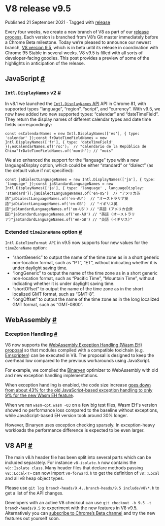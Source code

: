 V8 release v9.5
===============

Published 21 September 2021 · Tagged with [release](/blog/tags/release)

Every four weeks, we create a new branch of V8 as part of our [release process](https://v8.dev/docs/release-process). Each version is branched from V8’s Git master immediately before a Chrome Beta milestone. Today we’re pleased to announce our newest branch, [V8 version 9.5](https://chromium.googlesource.com/v8/v8.git/+log/branch-heads/9.5), which is in beta until its release in coordination with Chrome 95 Stable in several weeks. V8 v9.5 is filled with all sorts of developer-facing goodies. This post provides a preview of some of the highlights in anticipation of the release.

JavaScript [#](#javascript)
---------------------------

### `Intl.DisplayNames` v2 [#](#intl.displaynames-v2)

In v8.1 we launched the [`Intl.DisplayNames` API](https://v8.dev/features/intl-displaynames) API in Chrome 81, with supported types “language”, “region”, “script”, and “currency”. With v9.5, we now have added two new supported types: “calendar” and “dateTimeField”. They return the display names of different calendar types and date time fields correspondingly:

    const esCalendarNames = new Intl.DisplayNames(['es'], { type: 'calendar' });const frDateTimeFieldNames = new Intl.DisplayNames(['fr'], { type: 'dateTimeField' });esCalendarNames.of('roc');  // "calendario de la República de China"frDateTimeFieldNames.of('month'); // "mois"

We also enhanced the support for the “language” type with a new languageDisplay option, which could be either “standard” or “dialect” (as the default value if not specified):

    const jaDialectLanguageNames = new Intl.DisplayNames(['ja'], { type: 'language' });const jaStandardLanguageNames = new Intl.DisplayNames(['ja'], { type: 'language' , languageDisplay: 'standard'});jaDialectLanguageNames.of('en-US')  // "アメリカ英語"jaDialectLanguageNames.of('en-AU')  // "オーストラリア英語"jaDialectLanguageNames.of('en-GB')  // "イギリス英語"jaStandardLanguageNames.of('en-US') // "英語 (アメリカ合衆国)"jaStandardLanguageNames.of('en-AU') // "英語 (オーストラリア)"jaStandardLanguageNames.of('en-GB') // "英語 (イギリス)"

### Extended `timeZoneName` option [#](#extended-timezonename-option)

`Intl.DateTimeFormat API` in v9.5 now supports four new values for the `timeZoneName` option:

*   “shortGeneric” to output the name of the time zone as in a short generic non-location format, such as “PT”, “ET”, without indicating whether it is under daylight saving time.
*   “longGeneric” to output the name of the time zone as in a short generic non-location format, such as “Pacific Time”, “Mountain Time”, without indicating whether it is under daylight saving time.
*   “shortOffset” to output the name of the time zone as in the short localized GMT format, such as “GMT-8”.
*   “longOffset” to output the name of the time zone as in the long localized GMT format, such as “GMT-0800”.

WebAssembly [#](#webassembly)
-----------------------------

### Exception Handling [#](#exception-handling)

V8 now supports the [WebAssembly Exception Handling (Wasm EH) proposal](https://github.com/WebAssembly/exception-handling/blob/master/proposals/exception-handling/Exceptions.md) so that modules compiled with a compatible toolchain (e.g. [Emscripten](https://emscripten.org/docs/porting/exceptions.html)) can be executed in V8. The proposal is designed to keep the overhead low compared to the previous workarounds using JavaScript.

For example, we compiled the [Binaryen](https://github.com/WebAssembly/binaryen/) optimizer to WebAssembly with old and new exception handling implementations.

When exception handling is enabled, the code size increase [goes down from about 43% for the old JavaScript-based exception handling to only 9% for the new Wasm EH feature](https://github.com/WebAssembly/exception-handling/issues/20#issuecomment-919716209).

When we ran `wasm-opt.wasm -O3` on a few big test files, Wasm EH's version showed no performance loss compared to the baseline without exceptions, while JavaScript-based EH version took around 30% longer.

However, Binaryen uses exception checking sparsely. In exception-heavy workloads the performance difference is expected to be even larger.

V8 API [#](#v8-api)
-------------------

The main v8.h header file has been split into several parts which can be included separately. For instance `v8-isolate.h` now contains the `v8::Isolate class`. Many header files that declare methods passing `v8::Local<T>` can now import `v8-forward.h` to get the definition of `v8::Local` and all v8 heap object types.

Please use `git log branch-heads/9.4..branch-heads/9.5 include/v8\*.h` to get a list of the API changes.

Developers with an active V8 checkout can use `git checkout -b 9.5 -t branch-heads/9.5` to experiment with the new features in V8 v9.5. Alternatively you can [subscribe to Chrome’s Beta channel](https://www.google.com/chrome/browser/beta.html) and try the new features out yourself soon.
